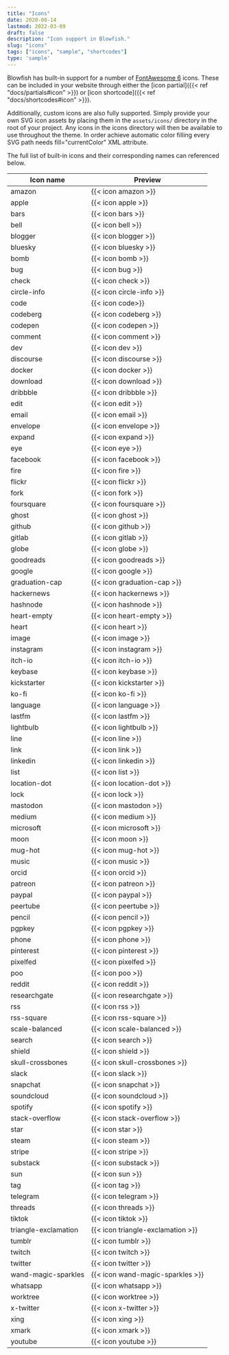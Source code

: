```yaml
---
title: "Icons"
date: 2020-08-14
lastmod: 2022-03-09
draft: false
description: "Icon support in Blowfish."
slug: "icons"
tags: ["icons", "sample", "shortcodes"]
type: 'sample'
---
```


Blowfish has built-in support for a number of [FontAwesome 6](https://fontawesome.com/icons) icons. These can be included in your website through either the [icon partial]({{< ref "docs/partials#icon" >}}) or [icon shortcode]({{< ref "docs/shortcodes#icon" >}}).

Additionally, custom icons are also fully supported. Simply provide your own SVG icon assets by placing them in the `assets/icons/` directory in the root of your project. Any icons in the icons directory will then be available to use throughout the theme. In order achieve automatic color filling every SVG path needs fill="currentColor" XML attribute.

The full list of built-in icons and their corresponding names can referenced below.

| Icon name            | Preview                           |
| -------------------- | --------------------------------- |
| amazon               | {{< icon amazon >}}               |
| apple                | {{< icon apple >}}                |
| bars                 | {{< icon bars >}}                 |
| bell                 | {{< icon bell >}}                 |
| blogger              | {{< icon blogger >}}              |
| bluesky              | {{< icon bluesky >}}              |
| bomb                 | {{< icon bomb >}}                 |
| bug                  | {{< icon bug >}}                  |
| check                | {{< icon check >}}                |
| circle-info          | {{< icon circle-info >}}          |
| code                 | {{< icon code>}}                  |
| codeberg             | {{< icon codeberg >}}             |
| codepen              | {{< icon codepen >}}              |
| comment              | {{< icon comment >}}              |
| dev                  | {{< icon dev >}}                  |
| discourse            | {{< icon discourse >}}            |
| docker               | {{< icon docker >}}               |
| download             | {{< icon download >}}             |
| dribbble             | {{< icon dribbble >}}             |
| edit                 | {{< icon edit >}}                 |
| email                | {{< icon email >}}                |
| envelope             | {{< icon envelope >}}             |
| expand               | {{< icon expand >}}               |
| eye                  | {{< icon eye >}}                  |
| facebook             | {{< icon facebook >}}             |
| fire                 | {{< icon fire >}}                 |
| flickr               | {{< icon flickr >}}               |
| fork                 | {{< icon fork >}}                 |
| foursquare           | {{< icon foursquare >}}           |
| ghost                | {{< icon ghost >}}                |
| github               | {{< icon github >}}               |
| gitlab               | {{< icon gitlab >}}               |
| globe                | {{< icon globe >}}                |
| goodreads            | {{< icon goodreads >}}            |
| google               | {{< icon google >}}               |
| graduation-cap       | {{< icon graduation-cap >}}       |
| hackernews           | {{< icon hackernews >}}           |
| hashnode             | {{< icon hashnode >}}             |
| heart-empty          | {{< icon heart-empty >}}          |
| heart                | {{< icon heart >}}                |
| image                | {{< icon image >}}                |
| instagram            | {{< icon instagram >}}            |
| itch-io              | {{< icon itch-io >}}              |
| keybase              | {{< icon keybase >}}              |
| kickstarter          | {{< icon kickstarter >}}          |
| ko-fi                | {{< icon ko-fi >}}                |
| language             | {{< icon language >}}             |
| lastfm               | {{< icon lastfm >}}               |
| lightbulb            | {{< icon lightbulb >}}            |
| line                 | {{< icon line >}}                 |
| link                 | {{< icon link >}}                 |
| linkedin             | {{< icon linkedin >}}             |
| list                 | {{< icon list >}}                 |
| location-dot         | {{< icon location-dot >}}         |
| lock                 | {{< icon lock >}}                 |
| mastodon             | {{< icon mastodon >}}             |
| medium               | {{< icon medium >}}               |
| microsoft            | {{< icon microsoft >}}            |
| moon                 | {{< icon moon >}}                 |
| mug-hot              | {{< icon mug-hot >}}              |
| music                | {{< icon music >}}                |
| orcid                | {{< icon orcid >}}                |
| patreon              | {{< icon patreon >}}              |
| paypal               | {{< icon paypal >}}               |
| peertube             | {{< icon peertube >}}             |
| pencil               | {{< icon pencil >}}               |
| pgpkey               | {{< icon pgpkey >}}               |
| phone                | {{< icon phone >}}                |
| pinterest            | {{< icon pinterest >}}            |
| pixelfed             | {{< icon pixelfed >}}             |
| poo                  | {{< icon poo >}}                  |
| reddit               | {{< icon reddit >}}               |
| researchgate         | {{< icon researchgate >}}         |
| rss                  | {{< icon rss >}}                  |
| rss-square           | {{< icon rss-square >}}           |
| scale-balanced       | {{< icon scale-balanced >}}       |
| search               | {{< icon search >}}               |
| shield               | {{< icon shield >}}               |
| skull-crossbones     | {{< icon skull-crossbones >}}     |
| slack                | {{< icon slack >}}                |
| snapchat             | {{< icon snapchat >}}             |
| soundcloud           | {{< icon soundcloud >}}           |
| spotify              | {{< icon spotify >}}              |
| stack-overflow       | {{< icon stack-overflow >}}       |
| star                 | {{< icon star >}}                 |
| steam                | {{< icon steam >}}                |
| stripe               | {{< icon stripe >}}               |
| substack             | {{< icon substack >}}             |
| sun                  | {{< icon sun >}}                  |
| tag                  | {{< icon tag >}}                  |
| telegram             | {{< icon telegram >}}             |
| threads              | {{< icon threads >}}              |
| tiktok               | {{< icon tiktok >}}               |
| triangle-exclamation | {{< icon triangle-exclamation >}} |
| tumblr               | {{< icon tumblr >}}               |
| twitch               | {{< icon twitch >}}               |
| twitter              | {{< icon twitter >}}              |
| wand-magic-sparkles  | {{< icon wand-magic-sparkles >}}  |
| whatsapp             | {{< icon whatsapp >}}             |
| worktree             | {{< icon worktree >}}             |
| x-twitter            | {{< icon x-twitter >}}            |
| xing                 | {{< icon xing >}}                 |
| xmark                | {{< icon xmark >}}                |
| youtube              | {{< icon youtube >}}              |
